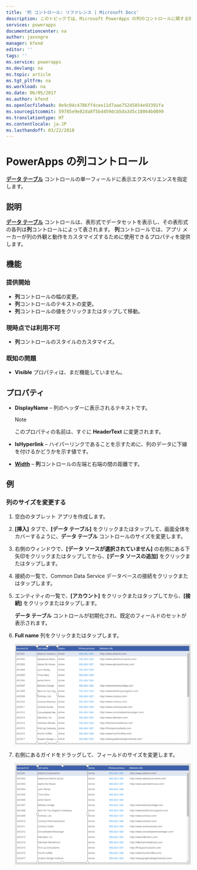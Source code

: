 ```yaml
---
title: '列 コントロール: リファレンス | Microsoft Docs'
description: このトピックでは、Microsoft PowerApps の列のコントロールに関する情報を示します。
services: powerapps
documentationcenter: na
author: jasongre
manager: kfend
editor: ''
tags: ''
ms.service: powerapps
ms.devlang: na
ms.topic: article
ms.tgt_pltfrm: na
ms.workload: na
ms.date: 06/05/2017
ms.author: kfend
ms.openlocfilehash: 0e9c04c4786ff4cee11d7aae75245054e93391fa
ms.sourcegitcommit: 59785e9e82da8f5bd459dcb5da3d5c18064b0899
ms.translationtype: HT
ms.contentlocale: ja-JP
ms.lasthandoff: 03/22/2018
---
```

# <a name="column-control-in-powerapps"></a>PowerApps の列コントロール
[**データ テーブル**](control-data-table.md) コントロールの単一フィールドに表示エクスペリエンスを指定します。

## <a name="description"></a>説明
[**データ テーブル**](control-data-table.md) コントロールは、表形式でデータセットを表示し、その表形式の各列は**列**コントロールによって表されます。 **列**コントロールでは、アプリ メーカーが列の外観と動作をカスタマイズするために使用できるプロパティを提供します。

## <a name="capabilities"></a>機能
### <a name="now-available"></a>提供開始
* **列**コントロールの幅の変更。
* **列**コントロールのテキストの変更。
* **列**コントロールの値をクリックまたはタップして移動。

### <a name="not-yet-available"></a>現時点では利用不可
* **列**コントロールのスタイルのカスタマイズ。

### <a name="known-issues"></a>既知の問題
* **Visible** プロパティは、まだ機能していません。

## <a name="properties"></a>プロパティ
* **DisplayName** – 列のヘッダーに表示されるテキストです。
  
  > [!NOTE]
  > このプロパティの名前は、すぐに **HeaderText** に変更されます。
  > 
  > 
* **IsHyperlink** – ハイパーリンクであることを示すために、列のデータに下線を付けるかどうかを示す値です。
* [**Width**](properties-size-location.md) – **列**コントロールの左端と右端の間の距離です。

## <a name="examples"></a>例
### <a name="resize-a-column"></a>列のサイズを変更する
1. 空白のタブレット アプリを作成します。
2. **[挿入]** タブで、**[データ テーブル]** をクリックまたはタップして、画面全体をカバーするように、**データ テーブル** コントロールのサイズを変更します。
3. 右側のウィンドウで、**[データ ソースが選択されていません]** の右側にある下矢印をクリックまたはタップしてから、**[データ ソースの追加]** をクリックまたはタップします。
4. 接続の一覧で、Common Data Service データベースの接続をクリックまたはタップします。
5. エンティティの一覧で、**[アカウント]** をクリックまたはタップしてから、**[接続]** をクリックまたはタップします。
   
    **データ テーブル** コントロールが初期化され、既定のフィールドのセットが表示されます。
6. **Full name** 列をクリックまたはタップします。
   
    ![選択された列コントロール](./media/control-column/pre-resize-column.png)
7. 右側にあるガイドをドラッグして、フィールドのサイズを変更します。
   
    ![サイズが変更された列コントロール](./media/control-column/post-resize-column.png)

